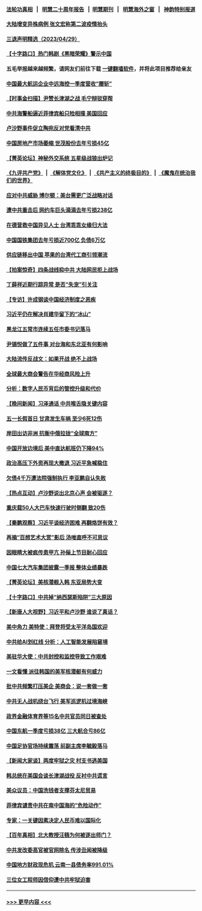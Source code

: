 #### [法轮功真相](https://github.com/gfw-breaker/truth/blob/master/README.md?t=0) &nbsp;&nbsp;|&nbsp;&nbsp; [明慧二十周年报告](https://github.com/gfw-breaker/mh-reports/blob/master/README.md?t=0) &nbsp;&nbsp;|&nbsp;&nbsp;[明慧期刊](https://github.com/gfw-breaker/mh-qikan) &nbsp;&nbsp;|&nbsp;&nbsp; [明慧海外之窗](https://github.com/gfw-breaker/mh-news/blob/master/README.md?t=0) &nbsp;&nbsp;|&nbsp;&nbsp; [神韵特别报道](https://github.com/gfw-breaker/mh-news/blob/master/shenyun.md?t=0)
#### [大陆增变异株病例 张文宏称第二波疫情抬头](../pages/nsc413/n13984811.md?t=04301543) 
#### [三退声明精选（2023/04/29）](../pages/nsc413/n13984833.md?t=04301543) 
#### [【十字路口】热门韩剧《黑暗荣耀》警示中国](../pages/nsc413/n13984483.md?t=04301543) 
#### 五毛举报越来越频繁，请网友们前往下载 [一键翻墙软件](https://github.com/gfw-breaker/ssr-accounts)，并将此项目推荐给亲友
#### [中国最大航运企业中远海控一季度营收“腰斩”](../pages/nsc413/n13984739.md?t=04301543) 
#### [【时事金扫描】尹赞长津湖之战 毛宁辩驳穿帮](../pages/nsc413/n13984509.md?t=04301543) 
#### [中共海警船逼近菲律宾船只险相撞 美国回应](../pages/nsc413/n13984673.md?t=04301543) 
#### [卢沙野事件促立陶宛反对党看清中共](../pages/nsc413/n13984688.md?t=04301543) 
#### [中国房地产市场萎缩 世茂股份去年亏损45亿](../pages/nsc413/n13984730.md?t=04301543) 
#### [【菁英论坛】神秘外交系统 五星级战狼出炉记](../pages/nsc413/n13984619.md?t=04301543) 
#### [《九评共产党》](https://github.com/begood0513/9ping.md/blob/master/README.md) &nbsp;|&nbsp; [《解体党文化》](../../../../jtdwh.md/blob/master/README.md)  &nbsp;|&nbsp; [《共产主义的终极目的》](../../../../gczydzjmd.md/blob/master/README.md) &nbsp;|&nbsp; [《魔鬼在统治我们的世界》](../../../../mgztzwmdsj.md/blob/master/README.md) 
#### [应对中共威胁 博尔顿：美台需更广泛战略对话](../pages/nsc413/n13984506.md?t=04301543) 
#### [遭中共重击后 网约车巨头滴滴去年亏损238亿](../pages/nsc413/n13984691.md?t=04301543) 
#### [在德营救中国异见人士 台湾乖乖女缘归大法](../pages/nsc413/n13983898.md?t=04301543) 
#### [中国国铁集团去年亏损近700亿 负债6万亿](../pages/nsc413/n13984645.md?t=04301543) 
#### [供应链移出中国 苹果的台湾代工商引领潮流](../pages/nsc413/n13984630.md?t=04301543) 
#### [【拍案惊奇】四条战线抑中共 大陆网民拒上战场](../pages/nsc413/n13984547.md?t=04301543) 
#### [丁薛祥近期行踪异常 是否“失宠”引关注](../pages/nsc413/n13984615.md?t=04301543) 
#### [【专访】许成钢谈中国经济制度之恶疾](../pages/nsc413/n13983976.md?t=04301543) 
#### [习近平仍在解决肖建华留下的“冰山”](../pages/nsc413/n13984257.md?t=04301543) 
#### [黑龙江五常市连续五任市委书记落马](../pages/nsc413/n13984418.md?t=04301543) 
#### [尹锡悦做了五件事 对台海和东北亚有何影响](../pages/nsc413/n13983929.md?t=04301543) 
#### [大陆流传反战文：如果开战 绝不上战场](../pages/nsc413/n13984385.md?t=04301543) 
#### [全球最大商会警告在华经商风险上升](../pages/nsc413/n13984050.md?t=04301543) 
#### [分析：数字人民币背后的管控升级和代价](../pages/nsc413/n13984387.md?t=04301543) 
#### [【晚间新闻】习泽通话 中共喉舌隐关键内容](../pages/nsc413/n13984376.md?t=04301543) 
#### [五一长假首日 甘肃发生车祸 至少6死12伤](../pages/nsc413/n13984358.md?t=04301543) 
#### [岸田出访非洲 抗衡中俄拉拢“全球南方”](../pages/nsc413/n13983932.md?t=04301543) 
#### [中国开放边境后 美中直达航班仍下降94%](../pages/nsc413/n13984142.md?t=04301543) 
#### [政治高压下外资再现大撤退 习近平急喊稳住](../pages/nsc413/n13984135.md?t=04301543) 
#### [欠债4千万遭法院强制执行 李亚鹏自认失败](../pages/nsc413/n13984053.md?t=04301543) 
#### [【热点互动】卢沙野说出北京心声 会被驱逐？](../pages/nsc413/n13984017.md?t=04301543) 
#### [重庆载50人大巴车快速行驶时侧翻 致20伤](../pages/nsc413/n13984020.md?t=04301543) 
#### [【秦鹏观察】习近平谈经济困难 再翻烙饼有效？](../pages/nsc413/n13984078.md?t=04301543) 
#### [再摘“百想艺术大赏”影后 汤唯直呼不可思议](../pages/nsc413/n13983987.md?t=04301543) 
#### [因眼睛大被疯传患甲亢 孙俪上节目耐心回应](../pages/nsc413/n13983971.md?t=04301543) 
#### [中国七大汽车集团披露一季报 整体业绩暴跌](../pages/nsc413/n13984011.md?t=04301543) 
#### [【菁英论坛】美核潜舰入韩 东亚局势大变](../pages/nsc413/n13984009.md?t=04301543) 
#### [【十字路口】中共掉“纳西瑟斯陷阱”三大原因](../pages/nsc413/n13983862.md?t=04301543) 
#### [【新唐人大视野】习近平和卢沙野 谁说了真话？](../pages/nsc413/n13983853.md?t=04301543) 
#### [美中角力 美特使：拜登将受太平洋岛国欢迎](../pages/nsc413/n13983978.md?t=04301543) 
#### [中共给AI划红线 分析：人工智能发展陷窘境](../pages/nsc413/n13983941.md?t=04301543) 
#### [美驻华大使：中共封控和监控导致工作艰难](../pages/nsc413/n13983982.md?t=04301543) 
#### [一文看懂 派往韩国的美军核潜艇有何威力](../pages/nsc413/n13983325.md?t=04301543) 
#### [批中共频繁打压美企 美商会：说一套做一套](../pages/nsc413/n13983961.md?t=04301543) 
#### [中共无人战机绕台飞行 美军巡逻机过境海峡](../pages/nsc413/n13983779.md?t=04301543) 
#### [政界金融体育界等15名中共官员同日被查处](../pages/nsc413/n13983641.md?t=04301543) 
#### [中国东航一季度亏损38亿 三大航合亏86亿](../pages/nsc413/n13983922.md?t=04301543) 
#### [中国足协官场持续震荡 前副主席李毓毅落马](../pages/nsc413/n13983923.md?t=04301543) 
#### [【新闻大家谈】两度牢狱之灾 村支书逃美国](../pages/nsc413/n13983854.md?t=04301543) 
#### [韩总统在美国会谈长津湖战役 反衬中共谎言](../pages/nsc413/n13983741.md?t=04301543) 
#### [美众议员：中国洗钱者支撑芬太尼贸易](../pages/nsc413/n13983868.md?t=04301543) 
#### [菲律宾谴责中共在南中国海的“危险动作”](../pages/nsc413/n13983857.md?t=04301543) 
#### [专家：一关键因素决定人民币难以国际化](../pages/nsc413/n13983612.md?t=04301543) 
#### [【百年真相】北大教授汪篯为何被逐出师门？](../pages/nsc413/n13982277.md?t=04301543) 
#### [中共发改委高官被官网除名 传涉丑闻被降级](../pages/nsc413/n13983711.md?t=04301543) 
#### [中国地方财政现危机 云南一县债务率991.01%](../pages/nsc413/n13983567.md?t=04301543) 
#### [三位女工程师因信仰遭中共牢狱迫害](../pages/nsc413/n13982891.md?t=04301543) 

----
#### [ >>> 更早内容 <<< ](../indexes/nsc413-earlier.md)
